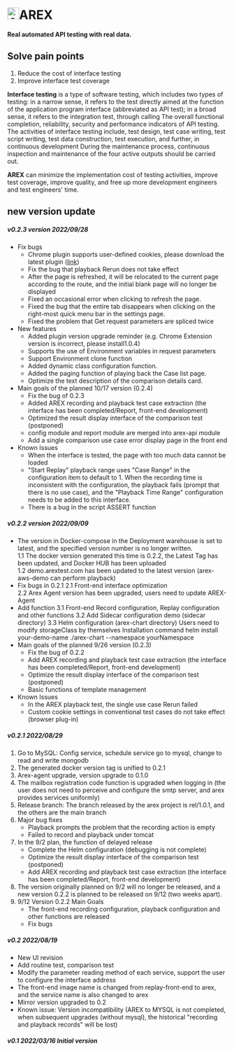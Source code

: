 # <img src="https://avatars.githubusercontent.com/u/103105168?s=200&v=4" alt="Arex Icon" width="27" height=""/>AREX
**Real automated API testing with real data.**

## Solve pain points
1. Reduce the cost of interface testing
2. Improve interface test coverage

**Interface testing** is a type of software testing, which includes two types of testing: in a narrow sense, it refers to the test directly aimed at the function of the application program interface (abbreviated as API test); in a broad sense, it refers to the integration test, through calling The overall functional completion, reliability, security and performance indicators of API testing. The activities of interface testing include, test design, test case writing, test script writing, test data construction, test execution, and further, in continuous development During the maintenance process, continuous inspection and maintenance of the four active outputs should be carried out.
  
**AREX** can minimize the implementation cost of testing activities, improve test coverage, improve quality, and free up more development engineers and test engineers' time.
  
## new version update

##### v0.2.3 version 2022/09/28
* Fix bugs
   * Chrome plugin supports user-defined cookies, please download the latest plugin ([link](https://github.com/arextest/arex-chrome-extension/releases))
   * Fix the bug that playback Rerun does not take effect
   * After the page is refreshed, it will be relocated to the current page according to the route, and the initial blank page will no longer be displayed
   * Fixed an occasional error when clicking to refresh the page.
   * Fixed the bug that the entire tab disappears when clicking on the right-most quick menu bar in the settings page.
   * Fixed the problem that Get request parameters are spliced ​​twice
* New features
   * Added plugin version upgrade reminder (e.g. Chrome Extension version is incorrect, please install1.0.4)
   * Supports the use of Environment variables in request parameters
   * Support Environment clone function
   * Added dynamic class configuration function.
   * Added the paging function of playing back the Case list page.
   * Optimize the text description of the comparison details card.
* Main goals of the planned 10/17 version (0.2.4)
   * Fix the bug of 0.2.3
   * Added AREX recording and playback test case extraction (the interface has been completed/Report, front-end development)
   * Optimized the result display interface of the comparison test (postponed)
   * config module and report module are merged into arex-api module
   * Add a single comparison use case error display page in the front end
* Known Issues
    * When the interface is tested, the page with too much data cannot be loaded
    * "Start Replay" playback range uses "Case Range" in the configuration item to default to 1. When the recording time is inconsistent with the configuration, the playback fails (prompt that there is no use case), and the "Playback Time Range" configuration needs to be added to this interface.
    * There is a bug in the script ASSERT function

##### v0.2.2 version 2022/09/09
* The version in Docker-compose in the Deployment warehouse is set to latest, and the specified version number is no longer written.  
   1.1 The docker version generated this time is 0.2.2, the Latest Tag has been updated, and Docker HUB has been uploaded   
   1.2 demo.arextest.com has been updated to the latest version (arex-aws-demo can perform playback)
* Fix bugs in 0.2.1
   2.1 Front-end interface optimization  
   2.2 Arex Agent version has been upgraded, users need to update AREX-Agent  
* Add function
   3.1 Front-end Record configuration, Replay configuration and other functions
   3.2 Add Sidecar configuration demo (sidecar directory)
   3.3 Helm configuration (arex-chart directory)
   Users need to modify storageClass by themselves
   Installation command helm install your-demo-name ./arex-chart --namespace yourNamespace
* Main goals of the planned 9/26 version (0.2.3)
    * Fix the bug of 0.2.2
    * Add AREX recording and playback test case extraction (the interface has been completed/Report, front-end development)
    * Optimize the result display interface of the comparison test (postponed)
    * Basic functions of template management
* Known Issues
    * In the AREX playback test, the single use case Rerun failed
    * Custom cookie settings in conventional test cases do not take effect (browser plug-in)

##### v0.2.1 2022/08/29
1. Go to MySQL: Config service, schedule service go to mysql, change to read and write mongodb
2. The generated docker version tag is unified to 0.2.1
3. Arex-agent upgrade, version upgrade to 0.1.0
4. The mailbox registration code function is upgraded when logging in (the user does not need to perceive and configure the smtp server, and arex provides services uniformly)
5. Release branch: The branch released by the arex project is rel/1.0.1, and the others are the main branch
6. Major bug fixes
    * Playback prompts the problem that the recording action is empty
    * Failed to record and playback under tomcat
7. In the 9/2 plan, the function of delayed release
    * Complete the Helm configuration (debugging is not complete)
    * Optimize the result display interface of the comparison test (postponed)
    * Add AREX recording and playback test case extraction (the interface has been completed/Report, front-end development)
8. The version originally planned on 9/2 will no longer be released, and a new version 0.2.2 is planned to be released on 9/12 (two weeks apart).
9. 9/12 Version 0.2.2 Main Goals
    * The front-end recording configuration, playback configuration and other functions are released
    * Fix bugs

##### v0.2 2022/08/19
* New UI revision
* Add routine test, comparison test
* Modify the parameter reading method of each service, support the user to configure the interface address
* The front-end image name is changed from replay-front-end to arex, and the service name is also changed to arex
* Mirror version upgraded to 0.2
* Known issue: Version incompatibility (AREX to MYSQL is not completed, when subsequent upgrades (without mysql), the historical "recording and playback records" will be lost)

##### v0.1 2022/03/16 Initial version